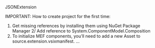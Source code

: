 JSONExtension

IMPORTANT: How to create project for the first time:
1. Get missing references by installing them using NuGet Package Manager
2/ Add reference to System.ComponentModel.Composition 
3. To initialize MEF components, you’ll need to add a new Asset to source.extension.vsixmanifest.
	<Assets>
		...
		<Asset Type = "Microsoft.VisualStudio.MefComponent" d:Source="Project" d:ProjectName="%CurrentProject%" Path="|%CurrentProject%|" />
	</Assets>